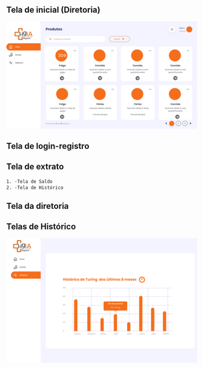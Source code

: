 ## Tela de inicial (Diretoria)

![alt text](tela_inicial.png)

## Tela de login-registro

## Tela de extrato

    1. -Tela de Saldo
    2. -Tela de Histórico

## Tela da diretoria

## Telas de Histórico

![alt text](tela_historico.png)
